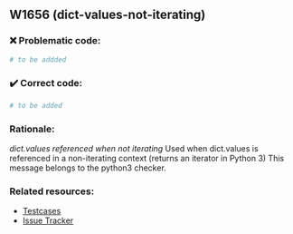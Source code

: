 ## W1656 (dict-values-not-iterating)

### :x: Problematic code:

```python
# to be addded
```

### :heavy_check_mark: Correct code:

```python
# to be added
```

### Rationale:

 *dict.values referenced when not iterating*
  Used when dict.values is referenced in a non-iterating context (returns an
  iterator in Python 3) This message belongs to the python3 checker.



### Related resources:

- [Testcases](#)
- [Issue Tracker](https://github.com/PyCQA/pylint/issues?q=is%3Aissue+%22dict-values-not-iterating%22+OR+%22W1656%22)

